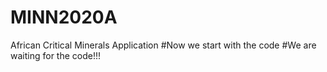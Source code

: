 # MINN2020A
African Critical Minerals Application
#Now we start with the code 
#We are waiting for the code!!!
